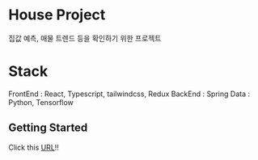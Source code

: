 # House Project

집값 예측, 매물 트렌드 등을 확인하기 위한 프로젝트

# Stack

FrontEnd : React, Typescript, tailwindcss, Redux
BackEnd : Spring
Data : Python, Tensorflow

## Getting Started

Click this [URL](https://project-blue-eight-91.vercel.app/)!!
